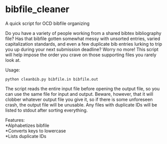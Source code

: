 # bibfile_cleaner
A quick script for OCD bibfile organizing

Do you have a variety of people working from a shared bibtex bibliography file? Has that bibfile gotten somewhat messy with unsorted entries, varied capitalization standards, and even a few duplicate bib entries lurking to trip you up during your next submission deadline? Worry no more! This script will help impose the order you crave on those supporting files you rarely look at.  

Usage:  

    python cleanbib.py bibfile.in bibfile.out  

The script reads the entire input file before opening the output file, so you can use the same file for input and output. Beware, however, that it will clobber whatever output file you give it, so if there is some unforeseen crash, the output file will be unusable. Any files with duplicate IDs will be listed to stdout after sorting everything.

Features:  
*Alphabetizes bibfile  
*Converts keys to lowercase  
*Lists duplicate IDs  